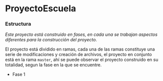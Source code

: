 # ProyectoEscuela

### Estructura
*Este proyecto está construido en fases, en cada una se trabajan aspectos diferentes para la construcción del proyecto.*

El proyecto está dividido en ramas, cada una de las ramas constituye una serie de modificaciones y creación de archivos,  el proyecto en conjunto está en la rama `master`, ahí se puede observar el proyecto construido en su totalidad, segun la fase en la que se encuentre.

- Fase 1